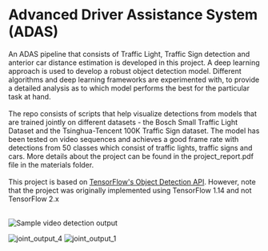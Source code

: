 # Advanced Driver Assistance System (ADAS)


An ADAS pipeline that consists of Traffic Light, Traffic Sign detection and anterior car distance estimation is developed in this project. A deep learning approach is used to develop a robust object detection model. Different algorithms and deep learning frameworks are experimented with, to provide a detailed analysis as to which model performs the best for the particular task at hand.<br/><br/>
The repo consists of scripts that help visualize detections from models that are trained jointly on different datasets - the Bosch Small Traffic Light Dataset and the Tsinghua-Tencent 100K Traffic Sign dataset. The model has been tested on video sequences and achieves a good frame rate with detections from 50 classes which consist of traffic lights, traffic signs and cars. More details about the project can be found in the project_report.pdf file in the materials folder. <br/><br/>
This project is based on [TensorFlow's Object Detection API](https://github.com/tensorflow/models/tree/master/research/object_detection). However, note that the project was originally implemented using TensorFlow 1.14 and not TensorFlow 2.x <br/><br/>


![Sample video detection output](https://user-images.githubusercontent.com/51696913/149266584-f9a6c755-2483-48fc-bf8c-2fc1deeddc84.gif)


![joint_output_4](https://user-images.githubusercontent.com/51696913/149266841-8f476db5-7251-437e-a590-8d70eb7e7529.png)
![joint_output_1](https://user-images.githubusercontent.com/51696913/149266845-d2bc8750-6a33-4ae6-8c76-6e094632d1b6.png)
